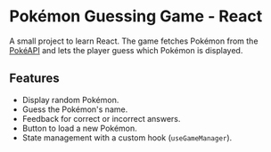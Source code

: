 # Pokémon Guessing Game - React

A small project to learn React. The game fetches Pokémon from the [PokéAPI](https://pokeapi.co/) and lets the player guess which Pokémon is displayed.

## Features

- Display random Pokémon.
- Guess the Pokémon's name.
- Feedback for correct or incorrect answers.
- Button to load a new Pokémon.
- State management with a custom hook (`useGameManager`).
